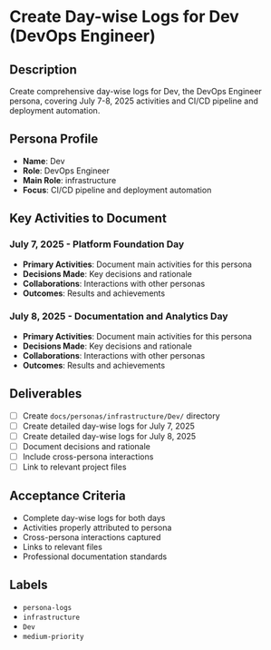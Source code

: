 # Create Day-wise Logs for Dev (DevOps Engineer)

## Description
Create comprehensive day-wise logs for Dev, the DevOps Engineer persona, covering July 7-8, 2025 activities and CI/CD pipeline and deployment automation.

## Persona Profile
- **Name**: Dev
- **Role**: DevOps Engineer
- **Main Role**: infrastructure
- **Focus**: CI/CD pipeline and deployment automation

## Key Activities to Document

### July 7, 2025 - Platform Foundation Day
- **Primary Activities**: Document main activities for this persona
- **Decisions Made**: Key decisions and rationale
- **Collaborations**: Interactions with other personas
- **Outcomes**: Results and achievements

### July 8, 2025 - Documentation and Analytics Day
- **Primary Activities**: Document main activities for this persona
- **Decisions Made**: Key decisions and rationale
- **Collaborations**: Interactions with other personas
- **Outcomes**: Results and achievements

## Deliverables
- [ ] Create `docs/personas/infrastructure/Dev/` directory
- [ ] Create detailed day-wise logs for July 7, 2025
- [ ] Create detailed day-wise logs for July 8, 2025
- [ ] Document decisions and rationale
- [ ] Include cross-persona interactions
- [ ] Link to relevant project files

## Acceptance Criteria
- Complete day-wise logs for both days
- Activities properly attributed to persona
- Cross-persona interactions captured
- Links to relevant files
- Professional documentation standards

## Labels
- `persona-logs`
- `infrastructure`
- `Dev`
- `medium-priority`
